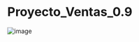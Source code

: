# Proyecto_Ventas_0.9

![image](https://github.com/mianlol01/Proyecto_Ventas_0.9/assets/144628881/c6eba87f-4ebd-43fc-ba7e-6ebdb6dd2a27)
